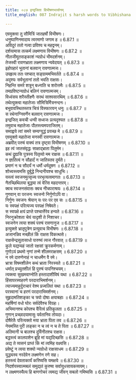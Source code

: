 ```yaml
---
title: ०८७ इन्द्रजिता विभीषणभर्त्सनम्
title_english: 087 Indrajit s harsh words to Vibhishana

---
```



एवमुक्त्वा तु सौमित्रिं जातहर्षो विभीषणः।  
धनुष्पाणिनमादाय त्वरमाणो जगाम ह ॥ 6.87.1 ॥   
अविदूरं ततो गत्वा प्रविश्य च महद्वनम्।  
दर्शयामास तत्कर्म लक्ष्मणाय विभीषणः ॥ 6.87.2 ॥   
नीलजीमूतसङ्काशं न्यग्रोधं भीमदर्शनम्।  
तेजस्वी रावणभ्राता लक्ष्मणाय न्यवेदयत् ॥ 6.87.3 ॥   
इहोपहारं भूतानां बलवान् रावणात्मजः।  
उपहृत्य ततः पश्चात् सङ्ग्राममभिवर्तते ॥ 6.87.4 ॥   
अदृश्यः सर्वभूतानां ततो भवति राक्षसः।  
निहन्ति समरे शत्रून् बध्नाति च शरोत्तमैः ॥ 6.87.5 ॥   
तमप्रविष्टन्यग्रोधं बलिनं रावणात्मजम्।  
विध्वंसय शरैस्तीक्ष्णैः सरथं साश्वसारथिम् ॥ 6.87.6 ॥   
तथेत्युक्त्वा महातेजाः सौमित्रिर्मित्रनन्दनः।  
बभूवावस्थितस्तत्र चित्रं विस्फारयन् धनुः ॥ 6.87.7 ॥   
स रथेनाग्निवर्णेन बलवान् रावणात्मजः।  
इन्द्रजित् कवची धन्वी सध्वजः प्रत्यदृश्यत ॥ 6.87.8 ॥   
तमुवाच महातेजाः पौलस्त्यमपराजितम्।  
समाह्वये त्वां समरे सम्यग्युद्धं प्रयच्छ मे ॥ 6.87.9 ॥   
एवमुक्तो महातेजा मनस्वी रावणात्मजः।  
अब्रवीत् परुषं वाक्यं तत्र दृष्ट्वा विभीषणम् ॥ 6.87.10 ॥   
इह त्वं जातसंवृद्धः साक्षाद्भ्राता पितुर्मम।  
कथं द्रुह्यसि पुत्रस्य पितृव्यो मम राक्षस ॥ 6.87.11 ॥   
न ज्ञातित्वं न सौहार्दं न जातिस्तव दुर्मते।  
प्रमाणं न च सौदर्यं न धर्मो धर्मदूषण ॥ 6.87.12 ॥   
शोच्यस्त्वमसि दुर्बुद्धे निन्दनीयश्च साधुभिः।  
यस्त्वं स्वजनमुत्सृज्य परभृत्यत्वमागतः ॥ 6.87.13 ॥   
नैतच्छिथिलया बुद्ध्या त्वं वेत्सि महदन्तरम्।  
क्वच स्वजनसंवासः क्वच नीचपराश्रयः ॥ 6.87.14 ॥   
गुणवान् वा परजनः स्वजनो निर्गुणोऽपि वा।  
निर्गुणः स्वजनः श्रेयान् यः परः पर एव सः ॥ 6.87.15 ॥   
यः स्वपक्षं परित्यज्य परपक्षं निषेवते।  
स स्वपक्षे क्षयं प्राप्ते पश्चात्तैरेव हन्यते ॥ 6.87.16 ॥   
निरनुक्रोशता चेयं यादृशी ते निशाचर।  
स्वजनेन त्वया शक्यं परुषं रावणानुज ॥ 6.87.17 ॥   
इत्युक्तो भ्रातृपुत्रेण प्रत्युवाच विभीषणः ॥ 6.87.18 ॥   
अजानन्निव मच्छीलं किं राक्षस विकत्थसे।  
राक्षसेन्द्रसुतासाधो पारुष्यं त्यज गौरवात् ॥ 6.87.19 ॥   
कुले यद्यप्यहं जातो रक्षसां क्रूरकर्मणाम्।  
गुणोऽयं प्रथमो नृणां तन्मे शीलमराक्षसम् ॥ 6.87.20 ॥   
न रमे दारुणेनाहं न चाधर्मेण वै रमे।  
भ्रात्रा विषमशीलेन कथं भ्राता निरस्यते ॥ 6.87.21 ॥   
धर्मात् प्रच्युतशीलं हि पुरुषं पापनिश्चयम्।  
त्यक्त्वा सुखमवाप्नोति हस्तादाशीविषं यथा ॥ 6.87.22 ॥   
हिंसापरस्वहरणे परदाराभिमर्शनम्।  
त्याज्यमाहुर्दुराचारं वेश्म प्रज्वलितं यथा ॥ 6.87.23 ॥   
परस्वानां च हरणं परदाराभिमर्शनम्।  
सुहृदामतिशङ्का च त्रयो दोषाः क्षयाबहाः ॥ 6.87.24 ॥   
महर्षिणां वधो घोरः सर्वदेवैश्च विग्रहः।  
अभिमानश्च कोपश्च वैरित्वं प्रतिकूलता ॥ 6.87.25 ॥   
गुणान् प्रच्छादयामासुः पर्वतानिव तोयदाः।  
दोषैरेतैः परित्यक्तो मया भ्राता पिता तव ॥ 6.87.26 ॥   
नेयमस्ति पुरी लङ्का न च त्वं न च ते पिता ॥ 6.87.27 ॥   
अतिमानी च बालश्च दुर्विनीतश्च राक्षस।  
बद्धस्त्वं कालपाशेन ब्रूहि मां यद्यदिच्छसि ॥ 6.87.28 ॥   
अद्य ते व्यसनं प्राप्तं किं मां त्वमिह वक्ष्यसि।  
प्रवेष्टुं न त्वया शक्यो न्यग्रोधो राक्षसाधम ॥ 6.87.29 ॥   
युद्ध्यस्व नरदेवेन लक्ष्मणेन रणे सह।  
हतस्त्वं देवताकार्यं करिष्यसि यमक्षये ॥ 6.87.30 ॥   
निदर्शयस्वात्मबलं समुद्यतं कुरुष्व सर्वायुधसायकव्ययम्।  
न लक्ष्मणस्यैत्य हि बाणगोचरं त्वमद्य जीवन् सबलो गमिष्यसि ॥ 6.87.31 ॥   